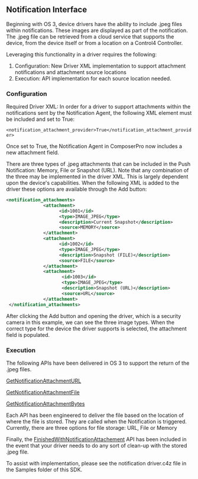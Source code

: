 
## Notification Interface


Beginning with OS 3, device drivers have the ability to include .jpeg files within notifications. These images are displayed as part of the notification. The .jpeg file can be retrieved from a cloud service that supports the device, from the device itself or from a location on a Control4 Controller. 

Leveraging this functionality in a driver requires the following:

1. Configuration: New Driver XML implementation to support attachment notifications and attachment source locations
2. Execution: API implementation for each source location needed.

### Configuration

Required Driver XML: In order for a driver to support attachments within the notifications sent by the Notification Agent, the following XML element must be included and set to True:

`<notification_attachment_provider>True</notification_attachment_provider>`

Once set to True, the Notification Agent in ComposerPro now includes a new attachment field.

There are three types of .jpeg attachments that can be included in the Push Notification: Memory, File or Snapshot (URL). Note that any combination of the three may be implemented in the driver XML. This is largely dependent upon the device's capabilities. When the following XML is added to the driver these options are available through the Add button:

```xml
<notification_attachments>
              <attachment>
                    <id>1001</id>
                    <type>IMAGE_JPEG</type>
                    <description>Current Snapshot</description>
                    <source>MEMORY</source>
              </attachment>
              <attachment>
                    <id>1002</id>
                    <type>IMAGE_JPEG</type>
                    <description>Snapshot (FILE)</description>
                    <source>FILE</source>
              </attachment>
              <attachment>
                     <id>1003</id>
                     <type>IMAGE_JPEG</type>
                     <description>Snapshot (URL)</description>
					 <source>URL</source>
              </attachment>
 </notification_attachments>
```


After clicking the Add button and opening the driver, which is a security camera in this example, we can see the three image types. When the correct type for the device the driver supports is selected, the attachment field is populated. 


### Execution

The following APIs have been delivered in OS 3 to support the return of the .jpeg files. 

[GetNotificationAttachmentURL][1]

[GetNotificationAttachmentFile][2]

[GetNotificationAttachmentBytes][3]

Each API has been engineered to deliver the file based on the location of where the file is stored. They are called when the Notification is triggered. Currently, there are three options for file storage: URL, File or Memory

Finally, the [FinishedWithNotificationAttachement][4] API has been included in the event that your driver needs to do any sort of clean-up with the stored .jpeg file.

To assist with implementation, please see the notification driver.c4z file in the Samples folder of this SDK.

[1]:	https://control4.github.io/docs-driverworks-api/#getnotificationattachmenturl
[2]:	https://control4.github.io/docs-driverworks-api/#getnotificationattachmentfile
[3]:	https://control4.github.io/docs-driverworks-api/#getnotificationattachmentbytes
[4]:	https://control4.github.io/docs-driverworks-api/#finishedwithnotificationattachment
